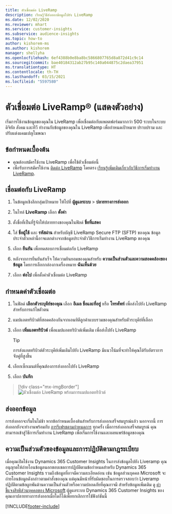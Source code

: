 ```yaml
---
title: ตัวเชื่อมต่อ LiveRamp
description: เรียนรู้วิธีส่งออกข้อมูลไปยัง LiveRamp
ms.date: 12/02/2020
ms.reviewer: mhart
ms.service: customer-insights
ms.subservice: audience-insights
ms.topic: how-to
author: kishorem-ms
ms.author: kishorem
manager: shellyha
ms.openlocfilehash: 6ef4388b0e8ba8bc5866807765d8a872d41c9c14
ms.sourcegitcommit: bae40184312ab27b95c140a044875c2daea37951
ms.translationtype: HT
ms.contentlocale: th-TH
ms.lasthandoff: 03/15/2021
ms.locfileid: "5597580"
---
```

# <a name="liverampreg-connector-preview"></a>ตัวเชื่อมต่อ LiveRamp&reg; (แสดงตัวอย่าง)

เริ่มการใช้งานข้อมูลของคุณใน LiveRamp เพื่อเชื่อมต่อกับแพลตฟอร์มมากกว่า 500 ระบบในระบบดิจิทัล สังคม และทีวี ทำงานกับข้อมูลของคุณใน LiveRamp เพื่อกำหนดเป้าหมาย ปราบปราม และปรับแต่งแคมเปญโฆษณา

## <a name="prerequisites"></a>ข้อกำหนดเบื้องต้น

- คุณต้องสมัครใช้งาน LiveRamp เพื่อใช้ตัวเชื่อมต่อนี้
- เพื่อรับการสมัครใช้งาน [ติดต่อ LiveRamp](https://liveramp.com/contact/) โดยตรง [เรียนรู้เพิ่มเติมเกี่ยวกับวิธีการเริ่มทำงาน LiveRamp](https://liveramp.com/our-platform/data-onboarding/).

## <a name="connect-to-liveramp"></a>เชื่อมต่อกับ LiveRamp

1. ในข้อมูลเชิงลึกกลุ่มเป้าหมาย ให้ไปที่ **ผู้ดูแลระบบ** > **ปลายทางการส่งออก**

1. ในไทล์ **LiveRamp** เลือก **ตั้งค่า**

1. ตั้งชื่อที่เป็นที่รู้จักให้ปลายทางของคุณในฟิลด์ **ชื่อที่แสดง**

1. ใส่ **ชื่อผู้ใช้** และ **รหัสผ่าน** สำหรับบัญชี LiveRamp Secure FTP (SFTP) ของคุณ
ข้อมูลประจำตัวเหล่านี้อาจแตกต่างจากข้อมูลประจำตัววิธีการเริ่มทำงาน LiveRamp ของคุณ

1. เลือก **ยืนยัน** เพื่อทดสอบการเชื่อมต่อกับ LiveRamp

1. หลังจากการยืนยันสำเร็จ ให้ความยินยอมของคุณสำหรับ **ความเป็นส่วนตัวและความสอดคล้องของข้อมูล** โดยการเลือกกล่องกาเครื่องหมาย **ฉันเห็นด้วย**

1. เลือก **ต่อไป** เพื่อตั้งค่าตัวเชื่อมต่อ LiveRamp

## <a name="configure-the-connector"></a>กำหนดค่าตัวเชื่อมต่อ

1. ในฟิลด์ **เลือกตัวระบุคีย์ของคุณ** เลือก **อีเมล**  **ชื่อและที่อยู่** หรือ **โทรศัพท์** เพื่อส่งไปยัง LiveRamp สำหรับการแก้ไขตัวตน

1. แมปแอตทริบิวต์ที่สอดคล้องกันจากเอนทิตีลูกค้าแบบรวมของคุณสำหรับตัวระบุคีย์ที่เลือก

1. เลือก **เพิ่มแอตทริบิวต์** เพื่อแมปแอตทริบิวต์เพิ่มเติม เพื่อส่งไปยัง LiveRamp

   > [!TIP]
   > การส่งแอตทริบิวต์ตัวระบุคีย์เพิ่มเติมไปยัง LiveRamp มีแนวโน้มที่จะทำให้คุณได้รับอัตราการจับคู่ที่สูงขึ้น

1. เลือกเซ็กเมนต์ที่คุณต้องการส่งออกไปยัง LiveRamp

1. เลือก **บันทึก**

> [!div class="mx-imgBorder"]
> ![ตัวเชื่อมต่อ LiveRamp พร้อมการแมปแอตทริบิวต์](media/export-liveramp-segments.png "ตัวเชื่อมต่อ LiveRamp พร้อมการแมปแอตทริบิวต์")

## <a name="export-the-data"></a>ส่งออกข้อมูล

การส่งออกจะเริ่มในไม่ช้า หากข้อกำหนดเบื้องต้นสำหรับการส่งออกเสร็จสมบูรณ์แล้ว นอกจากนี้ การส่งออกยังจะทำงานพร้อมกับ [การรีเฟรชตามกำหนดการ](system.md#schedule-tab) ทุกครั้ง
เมื่อการส่งออกเสร็จสมบูรณ์ คุณสามารถเข้าสู่วิธีการเริ่มทำงาน LiveRamp เพื่อเริ่มการใช้งานและเผยแพร่ข้อมูลของคุณ

## <a name="data-privacy-and-compliance"></a>ความเป็นส่วนตัวของข้อมูลและการปฏิบัติตามกฎระเบียบ

เมื่อคุณเปิดใช้งาน Dynamics 365 Customer Insights ในการส่งข้อมูลไปยัง Liveramp คุณอนุญาตให้ถ่ายโอนข้อมูลนอกขอบเขตการปฏิบัติตามข้อกำหนดสำหรับ Dynamics 365 Customer Insights รวมถึงข้อมูลที่อาจมีความละเอียดอ่อน เช่น ข้อมูลส่วนบุคคล Microsoft จะถ่ายโอนข้อมูลดังกล่าวตามคำสั่งของคุณ แต่คุณมีหน้าที่รับผิดชอบในการตรวจสอบว่า Liveramp ปฏิบัติตามข้อผูกพันด้านความเป็นส่วนตัวหรือความปลอดภัยที่คุณอาจมี สำหรับข้อมูลเพิ่มเติม ดู [คำชี้แจงสิทธิส่วนบุคคลของ Microsoft](https://go.microsoft.com/fwlink/?linkid=396732)
ผู้ดูแลระบบ Dynamics 365 Customer Insights ของคุณเอาปลายทางการส่งออกเมื่อใดก็ได้เพื่อยกเลิกการใช้ฟังก์ชันนี้

[!INCLUDE[footer-include](../includes/footer-banner.md)]